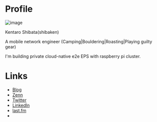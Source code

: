 # Profile
![image](https://user-images.githubusercontent.com/19276680/110318391-c5d8f080-8050-11eb-90e1-e1e61faaca10.png)

Kentaro Shibata(shibaken)

A mobile network engineer (Camping|Bouldering|Roasting|Playing guilty gear)

I'm building private cloud-native e2e EPS with raspberry pi cluster.

# Links
- [Blog](https://shiva-caster.hatenablog.com/)
- [Zenn](https://zenn.dev/s8_ken)
- [Twitter](https://twitter.com/s8_ken/)
- [LinkedIn](https://www.linkedin.com/in/s8-ken)
- [last.fm](https://www.last.fm/user/s8_ken)
- 
<!--
**s8-ken/s8-ken** is a ✨ _special_ ✨ repository because its `README.md` (this file) appears on your GitHub profile.

Here are some ideas to get you started:

- 🔭 I’m currently working on ...
- 🌱 I’m currently learning ...
- 👯 I’m looking to collaborate on ...
- 🤔 I’m looking for help with ...
- 💬 Ask me about ...
- 📫 How to reach me: ...
- 😄 Pronouns: ...
- ⚡ Fun fact: ...
-->
